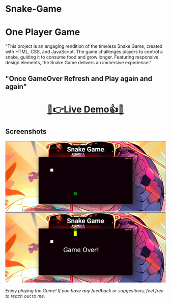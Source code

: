 # Snake-Game
# One Player Game
"This project is an engaging rendition of the timeless Snake Game, created with HTML, CSS, and JavaScript. The game challenges players to control a snake, guiding it to consume food and grow longer. Featuring responsive design elements, the Snake Game delivers an immersive experience."
## "Once GameOver Refresh and Play again and again"

<h1 align="center">
  <a href="https://arnnab-snakegame.netlify.app/">🐍👉Live Demo👍🐍</a>
</h1>

## Screenshots
![Screenshot-1](Screenshot-1.png)
![Screenshot-2](Screenshot-2.png)

*Enjoy playing the Game! If you have any feedback or suggestions, feel free to reach out to me.*
